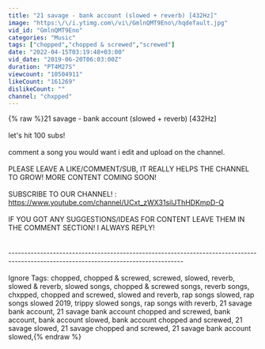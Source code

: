 ```yaml
---
title: "21 savage - bank account (slowed + reverb) [432Hz]"
image: "https:\/\/i.ytimg.com\/vi\/GmlnQMT9Eno\/hqdefault.jpg"
vid_id: "GmlnQMT9Eno"
categories: "Music"
tags: ["chopped","chopped & screwed","screwed"]
date: "2022-04-15T03:19:48+03:00"
vid_date: "2019-06-20T06:03:00Z"
duration: "PT4M27S"
viewcount: "10504911"
likeCount: "161269"
dislikeCount: ""
channel: "chxpped"
---
```

{% raw %}21 savage - bank account (slowed + reverb) [432Hz]<br /><br />let's hit 100 subs! <br /><br />comment a song you would want i edit and upload on the channel.<br /><br />PLEASE LEAVE A LIKE/COMMENT/SUB, IT REALLY HELPS THE CHANNEL TO GROW! MORE CONTENT COMING SOON!<br /><br />SUBSCRIBE TO OUR CHANNEL! : <a rel="nofollow" target="blank" href="https://www.youtube.com/channel/UCxt_zWX31silJThHDKmpD-Q">https://www.youtube.com/channel/UCxt_zWX31silJThHDKmpD-Q</a><br /><br />IF YOU GOT ANY SUGGESTIONS/IDEAS FOR CONTENT LEAVE THEM IN THE COMMENT SECTION! I ALWAYS REPLY!<br /><br /><br />-------------------------------------------------------------------------------------------------------------------------------------<br /><br />Ignore Tags: chopped, chopped &amp; screwed, screwed, slowed, reverb, slowed &amp; reverb, slowed songs, chopped &amp; screwed songs, reverb songs, chxpped, chopped and screwed, slowed and reverb, rap songs slowed, rap songs slowed 2019, trippy slowed songs, rap songs with reverb, 21 savage bank account, 21 savage bank account chopped and screwed, bank account, bank account slowed, bank account chopped and screwed, 21 savage slowed, 21 savage chopped and screwed, 21 savage bank account slowed,{% endraw %}
